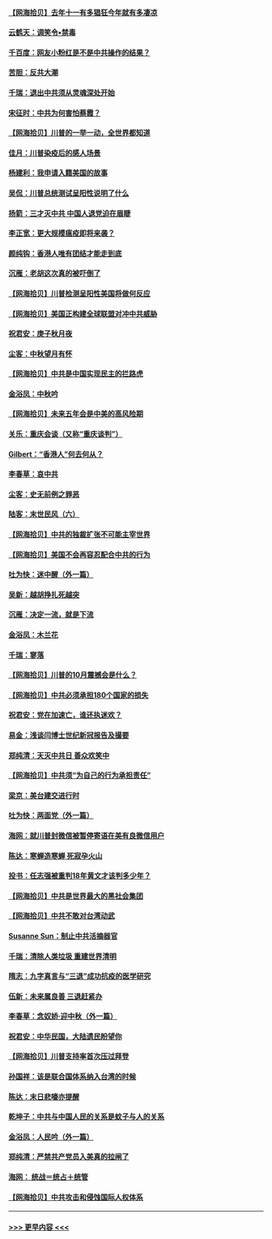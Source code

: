 #### [【网海拾贝】去年十一有多猖狂今年就有多凄凉](../pages/nsc993/n12463649.md?t=10092251) 
#### [云鹤天：调笑令▪禁毒](../pages/nsc993/n12462975.md?t=10092251) 
#### [千百度：网友小粉红是不是中共操作的结果？](../pages/nsc993/n12461025.md?t=10092251) 
#### [苦胆：反共大潮](../pages/nsc993/n12459469.md?t=10092251) 
#### [千瑞：退出中共须从灵魂深处开始](../pages/nsc993/n12459437.md?t=10092251) 
#### [宋征时：中共为何害怕蔡霞？](../pages/nsc993/n12459097.md?t=10092251) 
#### [【网海拾贝】川普的一举一动，全世界都知道](../pages/nsc993/n12458825.md?t=10092251) 
#### [佳月：川普染疫后的感人场景](../pages/nsc993/n12456994.md?t=10092251) 
#### [杨建利：我申请入籍美国的故事](../pages/nsc993/n12455635.md?t=10092251) 
#### [吴侃：川普总统测试呈阳性说明了什么](../pages/nsc993/n12451869.md?t=10092251) 
#### [扬箭：三才灭中共 中国人退党迫在眉睫](../pages/nsc993/n12451842.md?t=10092251) 
#### [李正宽：更大规模瘟疫即将来袭？](../pages/nsc993/n12451455.md?t=10092251) 
#### [颜纯钩：香港人唯有团结才能走到底](../pages/nsc993/n12450870.md?t=10092251) 
#### [沉雁：老胡这次真的被吓倒了](../pages/nsc993/n12449796.md?t=10092251) 
#### [【网海拾贝】川普检测呈阳性美国将做何反应](../pages/nsc993/n12449042.md?t=10092251) 
#### [【网海拾贝】美国正构建全球联盟对冲中共威胁](../pages/nsc993/n12446580.md?t=10092251) 
#### [祝君安：庚子秋月夜](../pages/nsc993/n12445870.md?t=10092251) 
#### [尘客：中秋望月有怀](../pages/nsc993/n12444632.md?t=10092251) 
#### [【网海拾贝】中共是中国实现民主的拦路虎](../pages/nsc993/n12443573.md?t=10092251) 
#### [金浴凤：中秋吟](../pages/nsc993/n12441773.md?t=10092251) 
#### [【网海拾贝】未来五年会是中美的高风险期](../pages/nsc993/n12440760.md?t=10092251) 
#### [关乐：重庆会谈（又称“重庆谈判”）](../pages/nsc993/n12437525.md?t=10092251) 
#### [Gilbert：“香港人”何去何从？](../pages/nsc993/n12435894.md?t=10092251) 
#### [李春草：哀中共](../pages/nsc993/n12435874.md?t=10092251) 
#### [尘客：史无前例之罪恶](../pages/nsc993/n12435762.md?t=10092251) 
#### [陆客：末世民风（六）](../pages/nsc993/n12435354.md?t=10092251) 
#### [【网海拾贝】中共的独裁扩张不可能主宰世界](../pages/nsc993/n12435151.md?t=10092251) 
#### [【网海拾贝】美国不会再容忍配合中共的行为](../pages/nsc993/n12433808.md?t=10092251) 
#### [吐为快：迷中醒（外一篇）](../pages/nsc993/n12433585.md?t=10092251) 
#### [吴新：越胡挣扎死越突](../pages/nsc993/n12433562.md?t=10092251) 
#### [沉雁：决定一流，就是下流](../pages/nsc993/n12432128.md?t=10092251) 
#### [金浴凤：木兰花](../pages/nsc993/n12432124.md?t=10092251) 
#### [千瑞：寥落](../pages/nsc993/n12432071.md?t=10092251) 
#### [【网海拾贝】川普的10月震撼会是什么？](../pages/nsc993/n12431624.md?t=10092251) 
#### [【网海拾贝】中共必须承担180个国家的损失](../pages/nsc993/n12428893.md?t=10092251) 
#### [祝君安：党在加速亡，谁还执迷欢？](../pages/nsc993/n12428652.md?t=10092251) 
#### [易金：浅谈闫博士世纪新冠报告及撮要](../pages/nsc993/n12426822.md?t=10092251) 
#### [郑纯清：天灭中共日 善众欢笑中](../pages/nsc993/n12426784.md?t=10092251) 
#### [【网海拾贝】中共须“为自己的行为承担责任”](../pages/nsc993/n12426067.md?t=10092251) 
#### [梁京：美台建交进行时](../pages/nsc993/n12424066.md?t=10092251) 
#### [吐为快：两面党（外一篇）](../pages/nsc993/n12424043.md?t=10092251) 
#### [海网：就川普封微信被暂停寄语在美有良微信用户](../pages/nsc993/n12424021.md?t=10092251) 
#### [陈达：寒蝉造寒蝉 死寂孕火山](../pages/nsc993/n12423958.md?t=10092251) 
#### [投书：任志强被重判18年黄文才该判多少年？](../pages/nsc993/n12423672.md?t=10092251) 
#### [【网海拾贝】中共是世界最大的黑社会集团](../pages/nsc993/n12423543.md?t=10092251) 
#### [【网海拾贝】中共不敢对台湾动武](../pages/nsc993/n12421418.md?t=10092251) 
#### [Susanne Sun：制止中共活摘器官](../pages/nsc993/n12419654.md?t=10092251) 
#### [千瑞：清除人类垃圾 重建世界清明](../pages/nsc993/n12419414.md?t=10092251) 
#### [隋志：九字真言与“三退”成功抗疫的医学研究](../pages/nsc993/n12419248.md?t=10092251) 
#### [伍新：未来属良善 三退赶紧办](../pages/nsc993/n12418496.md?t=10092251) 
#### [李春草：念奴娇·迎中秋（外一篇）](../pages/nsc993/n12418465.md?t=10092251) 
#### [祝君安：中华民国，大陆遗民盼望你](../pages/nsc993/n12418089.md?t=10092251) 
#### [【网海拾贝】川普支持率首次压过拜登](../pages/nsc993/n12418050.md?t=10092251) 
#### [孙国祥：该是联合国体系纳入台湾的时候](../pages/nsc993/n12417369.md?t=10092251) 
#### [陈达：末日悲嚎亦提醒](../pages/nsc993/n12416736.md?t=10092251) 
#### [乾坤子：中共与中国人民的关系是蚊子与人的关系](../pages/nsc993/n12416632.md?t=10092251) 
#### [金浴凤：人民吟（外一篇）](../pages/nsc993/n12416567.md?t=10092251) 
#### [郑纯清：严禁共产党员入美真的拉闸了](../pages/nsc993/n12416550.md?t=10092251) 
#### [海网： 统战＝统占＋统管](../pages/nsc993/n12416404.md?t=10092251) 
#### [【网海拾贝】中共攻击和侵蚀国际人权体系](../pages/nsc993/n12416250.md?t=10092251) 

----
#### [ >>> 更早内容 <<< ](../indexes/nsc993-earlier.md)
